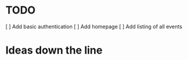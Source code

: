 # TODO

[ ] Add basic authentication
[ ] Add homepage
[ ] Add listing of all events

# Ideas down the line
